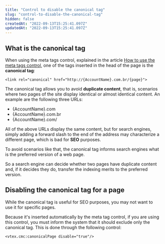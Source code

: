 ```yaml
---
title: "Control to disable the canonical tag"
slug: "control-to-disable-the-canonical-tag"
hidden: false
createdAt: "2022-09-13T15:25:41.097Z"
updatedAt: "2022-09-13T15:25:41.097Z"
---
```

## What is the canonical tag

When using the meta tags control, explained in the article [How to use the meta tags control](how-to-use-the-meta-tags-control), one of the tags inserted in the head of the page is the __canonical tag__:

`<link rel="canonical" href="http://{AccountName}.com.br/{page}">`

The canonical tag allows you to avoid __duplicate content__, that is, scenarios where two pages of the site display identical or almost identical content. An example are the following three URLs:
- {AccountName}.com
- {AccountName}.com.br
- {AccountName}.com/

All of the above URLs display the same content, but for search engines, simply adding a forward slash to the end of the address may characterize a different page, which is bad for __SEO__ purposes.

To avoid scenarios like that, the canonical tag informs search engines what is the preferred version of a web page.

So a search engine can decide whether two pages have duplicate content and, if it decides they do, transfer the indexing merits to the preferred version.

## Disabling the canonical tag for a page

While the canonical tag is useful for SEO purposes, you may not want to use it for specific pages.

Because it's inserted automatically by the meta tag control, if you are using this control, you must inform the system that it should exclude only the canonical tag. This is done through the following control:

`<vtex.cmc:canonicalPage disable="true"/>`